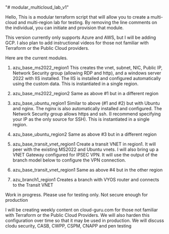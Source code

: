 "# modular_multicloud_lab_v1"

Hello, This is a modular terraform script that will allow you to create a multi-cloud and multi-region lab for testing. By removing the line comments on the individual, you can initiate and provision that module.

This version currently only supports Azure and AWS, but I will be adding GCP.  I also plan to add instructional videos for those not familiar with Terraform or the Public Cloud providers.

Here are the current modules.

1) azu_base_ms2022_region1
    This creates the vnet, subnet, NIC, Public IP, Network Security group (allowing RDP and http), and a windows server 2022 with IIS installed.  The IIS is installed and configured automatically using the custom data.  This is instantiated in a single region.

2) azu_base_ms2022_region2
    Same as above #1 but in a different region

3) azu_base_ubuntu_region1
    Similar to above (#1 and #2) but with Ubuntu and nginx.  The nginx is also automatically installed and configured.  The Network Security group allows https and ssh.  (I recommend specifying your IP as the only source for SSH).  This is instantiated in a single region.

3)  azu_base_ubuntu_region2
    Same as above #3 but in a different region

4) azu_base_transit_vnet_region1
   Create a transit VNET in region1.  It will peer with the existing MS2022 and Ubuntu vnets.  I will also bring up a VNET Gateway configured for IPSEC VPN.  It will use the output of the branch model below to configure the VPN connection.

5) azu_base_transit_vnet_region1
   Same as above #4 but in the other region

5) azu_branch1_region1
   Creates a branch with VYOS router and connects to the Transit VNET 

Work in progress.  Please use for testing only.  Not secure enough for production

I will be creating weekly content on cloud-guru.com for those not familiar with Terraform or the Public Cloud Providers.  We will also harden this configuration over time so that it may be used in production.  We will discuss clodu security, CASB, CWPP, CSPM, CNAPP and pen testing   
